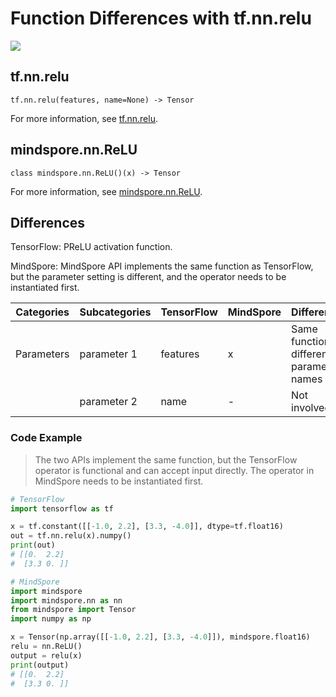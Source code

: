 # Function Differences with tf.nn.relu

<a href="https://gitee.com/mindspore/docs/blob/r2.1/docs/mindspore/source_en/note/api_mapping/tensorflow_diff/ReLU.md" target="_blank"><img src="https://mindspore-website.obs.cn-north-4.myhuaweicloud.com/website-images/r2.1/resource/_static/logo_source_en.png"></a>

## tf.nn.relu

```text
tf.nn.relu(features, name=None) -> Tensor
```

For more information, see [tf.nn.relu](https://tensorflow.google.cn/versions/r2.6/api_docs/python/tf/nn/relu).

## mindspore.nn.ReLU

```text
class mindspore.nn.ReLU()(x) -> Tensor
```

For more information, see [mindspore.nn.ReLU](https://www.mindspore.cn/docs/en/r2.1/api_python/nn/mindspore.nn.ReLU.html).

## Differences

TensorFlow: PReLU activation function.

MindSpore: MindSpore API implements the same function as TensorFlow, but the parameter setting is different, and the operator needs to be instantiated first.

| Categories | Subcategories |TensorFlow | MindSpore | Differences |
| --- | --- | --- | --- |---|
|Parameters | parameter 1 | features | x | Same function, different parameter names |
| | parameter 2 | name | - | Not involved |

### Code Example

> The two APIs implement the same function, but the TensorFlow operator is functional and can accept input directly. The operator in MindSpore needs to be instantiated first.

```python
# TensorFlow
import tensorflow as tf

x = tf.constant([[-1.0, 2.2], [3.3, -4.0]], dtype=tf.float16)
out = tf.nn.relu(x).numpy()
print(out)
# [[0.  2.2]
#  [3.3 0. ]]

# MindSpore
import mindspore
import mindspore.nn as nn
from mindspore import Tensor
import numpy as np

x = Tensor(np.array([[-1.0, 2.2], [3.3, -4.0]]), mindspore.float16)
relu = nn.ReLU()
output = relu(x)
print(output)
# [[0.  2.2]
#  [3.3 0. ]]
```
